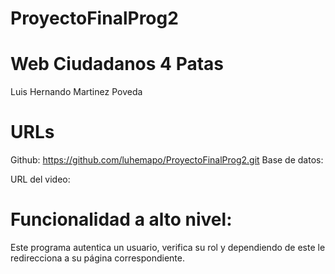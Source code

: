 # ProyectoFinalProg2
# Web Ciudadanos 4 Patas

Luis Hernando Martinez Poveda


# URLs 

Github: https://github.com/luhemapo/ProyectoFinalProg2.git
Base de datos: 

URL del video: 

# Funcionalidad a alto nivel: 

Este programa autentica un usuario, verifica su rol y dependiendo de este le redirecciona a su página correspondiente.
